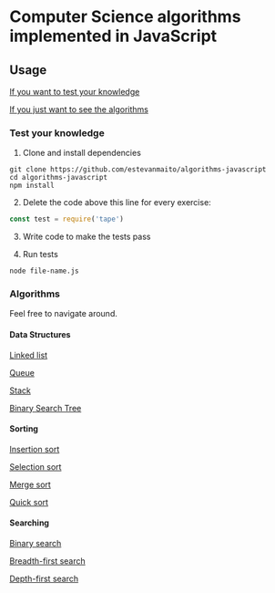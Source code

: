 # Computer Science algorithms implemented in JavaScript

## Usage

[If you want to test your knowledge](#test-your-knowledge)

[If you just want to see the algorithms](#algorithms)

### Test your knowledge

1. Clone and install dependencies

```
git clone https://github.com/estevanmaito/algorithms-javascript
cd algorithms-javascript
npm install
```

2. Delete the code above this line for every exercise:

```js
const test = require('tape')
```

3. Write code to make the tests pass

4. Run tests

```
node file-name.js
```

### Algorithms

Feel free to navigate around.

#### Data Structures

[Linked list](https://github.com/estevanmaito/algorithms-in-javascript/tree/master/data-structures/linked-list.js)

[Queue](https://github.com/estevanmaito/algorithms-in-javascript/tree/master/data-structures/queue.js)

[Stack](https://github.com/estevanmaito/algorithms-in-javascript/tree/master/data-structures/stack.js)

[Binary Search Tree](https://github.com/estevanmaito/algorithms-in-javascript/tree/master/data-structures/binary-search-tree.js)

#### Sorting

[Insertion sort](https://github.com/estevanmaito/algorithms-in-javascript/tree/master/sorting/insertion-sort.js)

[Selection sort](https://github.com/estevanmaito/algorithms-in-javascript/tree/master/sorting/selection-sort.js)

[Merge sort](https://github.com/estevanmaito/algorithms-in-javascript/tree/master/sorting/selection-sort.js)

[Quick sort](https://github.com/estevanmaito/algorithms-in-javascript/tree/master/sorting/selection-sort.js)

#### Searching

[Binary search](https://github.com/estevanmaito/algorithms-in-javascript/tree/master/searching/binary-search.js)

[Breadth-first search](https://github.com/estevanmaito/algorithms-in-javascript/tree/master/searching/breadth-first-search.js)

[Depth-first search](https://github.com/estevanmaito/algorithms-in-javascript/tree/master/searching/depth-first-search.js)
